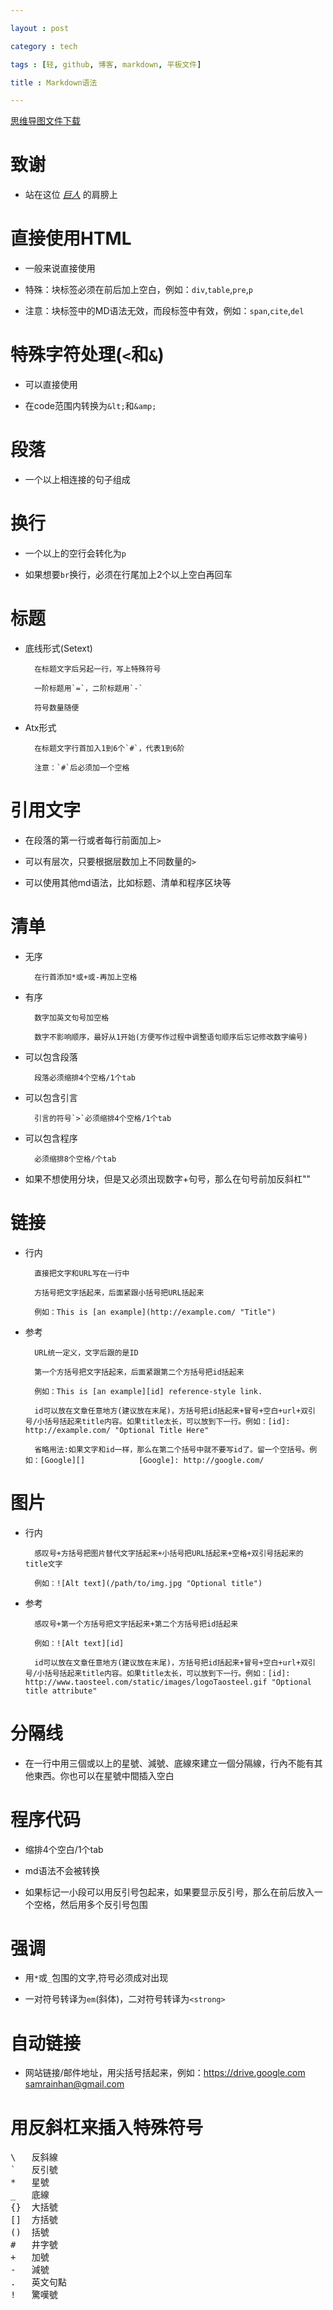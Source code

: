 ```yaml
---

layout : post

category : tech

tags : [轻, github, 博客, markdown, 平板文件]

title : Markdown语法

---
```


[思维导图文件下载](https://docs.google.com/open?id=0B1DrsqrLRzeIMmhPN3Bvc0ZlZG8)

# 致谢

- 站在这位 *[巨人](http://markdown.tw/)* 的肩膀上

# 直接使用HTML

- 一般来说直接使用

- 特殊：块标签必须在前后加上空白，例如：`div`,`table`,`pre`,`p`

- 注意：块标签中的MD语法无效，而段标签中有效，例如：`span`,`cite`,`del`

# 特殊字符处理(`<`和`&`)

- 可以直接使用

- 在code范围内转换为`&lt;`和`&amp;`

# 段落

- 一个以上相连接的句子组成

# 换行

- 一个以上的空行会转化为`p`

- 如果想要`br`换行，必须在行尾加上2个以上空白再回车

# 标题

- 底线形式(Setext)

        在标题文字后另起一行，写上特殊符号

        一阶标题用`=`，二阶标题用`-`

        符号数量随便

- Atx形式

        在标题文字行首加入1到6个`#`，代表1到6阶

        注意：`#`后必须加一个空格

# 引用文字

- 在段落的第一行或者每行前面加上`>`

- 可以有层次，只要根据层数加上不同数量的`>`

- 可以使用其他md语法，比如标题、清单和程序区块等

# 清单

- 无序

        在行首添加*或+或-再加上空格

- 有序

        数字加英文句号加空格

        数字不影响顺序，最好从1开始(方便写作过程中调整语句顺序后忘记修改数字编号)

- 可以包含段落

        段落必须缩排4个空格/1个tab

- 可以包含引言

        引言的符号`>`必须缩排4个空格/1个tab

- 可以包含程序

        必须缩排8个空格/个tab

- 如果不想使用分块，但是又必须出现数字+句号，那么在句号前加反斜杠"\"

# 链接

- 行内

        直接把文字和URL写在一行中

        方括号把文字括起来，后面紧跟小括号把URL括起来

        例如：This is [an example](http://example.com/ "Title")

- 参考

        URL统一定义，文字后跟的是ID

        第一个方括号把文字括起来，后面紧跟第二个方括号把id括起来

        例如：This is [an example][id] reference-style link.

        id可以放在文章任意地方(建议放在末尾)，方括号把id括起来+冒号+空白+url+双引号/小括号括起来title内容。如果title太长，可以放到下一行。例如：[id]: http://example.com/ "Optional Title Here"

        省略用法:如果文字和id一样，那么在第二个括号中就不要写id了。留一个空括号。例如：[Google][]            [Google]: http://google.com/

# 图片

- 行内

        感叹号+方括号把图片替代文字括起来+小括号把URL括起来+空格+双引号括起来的title文字

        例如：![Alt text](/path/to/img.jpg "Optional title")

- 参考

        感叹号+第一个方括号把文字括起来+第二个方括号把id括起来

        例如：![Alt text][id]

        id可以放在文章任意地方(建议放在末尾)，方括号把id括起来+冒号+空白+url+双引号/小括号括起来title内容。如果title太长，可以放到下一行。例如：[id]: http://www.taosteel.com/static/images/logoTaosteel.gif "Optional title attribute"

# 分隔线

- 在一行中用三個或以上的星號、減號、底線來建立一個分隔線，行內不能有其他東西。你也可以在星號中間插入空白

# 程序代码

- 缩排4个空白/1个tab

- md语法不会被转换

- 如果标记一小段可以用反引号包起来，如果要显示反引号，那么在前后放入一个空格，然后用多个反引号包围

# 强调

- 用`*`或`_`包围的文字,符号必须成对出现

- 一对符号转译为`em`(斜体)，二对符号转译为`<strong>`

# 自动链接

- 网站链接/邮件地址，用尖括号括起来，例如：<https://drive.google.com> <samrainhan@gmail.com>

# 用反斜杠来插入特殊符号

<pre>
\   反斜線
`   反引號
*   星號
_   底線
{}  大括號
[]  方括號
()  括號
#   井字號
+   加號
-   減號
.   英文句點
!   驚嘆號
</pre>